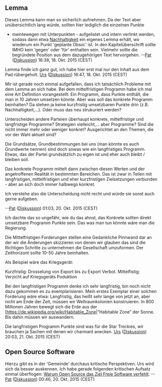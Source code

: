Lemma
-----

Dieses Lemma kann man so sicherlich aufnehmen. Da der Text aber
unübersichtlich lang würde, sollten hier lediglich die einzelnen Punkte
- meintewegen mit Unterpunkten - aufgelistet und intern verlinkt werden,
sodass dann etwa [Nachhaltigkeit](/wiki/Nachhaltigkeit "wikilink") ein eigenes
Lemma erhält, wo wiederum ein Punkt 'geplante Obsol.' ist. In den
Kapitelüberschrift sollte IMHO kein 'gegen' oder 'für' enthalten sein.
Vielmehr sollte die begründete Position aus dem dazugehörigen Text
hervorgehen. --[Pat](/wiki/Benutzer:Pat "wikilink")
([Diskussion](/wiki/Benutzer_Diskussion:Pat "wikilink")) 16:38, 18. Okt. 2015
(CEST)

Lemma finde ich ganz gut, ich habe hier erst mal nur den Inhalt aus dem
Pad rübergeholt. [Urs](/wiki/Benutzer:Urs "wikilink")
([Diskussion](/wiki/Benutzer_Diskussion:Urs "wikilink")) 16:47, 18. Okt. 2015
(CEST)

Mir ist gerade noch einmal aufgefallen, dass ich tatsächlich Probleme
mit dem Lemma an sich habe. Bei dem mittelfristigen Programm habe ich
mal eine Art Definition vorangestellt: Ein Programm, dass Punkte
enthält, die man in 10 Jahren umsetzen könnte. Aber was soll das
konkrete Programm beinhalten? Da stehen ja keine kurzfristig umsetzbaren
Punkte drin (z.B. Nachhaltigkeit,...). Oder muss das neu strukuriert
werden?

Unterscheiden andere Parteien überhaupt konkrete, mittelfristige und
langfristige Programme? Strategien vielleicht,... aber Programme? Sind
die nicht immer mehr oder weniger konkret? Ausgerichtet an den Themen,
die vor der Wahl aktuell sind?

Die Grundsätze, Grundbestimmungen bei uns (man könnte es auch Grundwerte
nennen) sind doch sowas wie ein langfristiges Programm. Etwas, das der
Partei grundsätzlich zu eigen ist und eher auch bleibt / bleiben soll.

Das konkrete Programm mittelt dann zwischen diesen Werten und der
angetroffenen Realität in bestimmten Bereichen. Das ist zwar in Teilen
mit langfristigen, mittelfristigen und eher kurzfristigen Zielsetzungen
verbunden - aber an sich doch immer halbwegs konkret.

Ich verstehe also die Unterscheidung nicht recht und würde sie sonst
auch gerne aufgeben.

--[Pat](/wiki/Benutzer:Pat "wikilink")
([Diskussion](/wiki/Benutzer_Diskussion:Pat "wikilink")) 01:03, 20. Okt. 2015
(CEST)

Ich dachte das so ungefähr, wie du das ahnst, das Konkrete sollten
direkt umsetzbare Programm Punkte sein. Das was man tun könnte wäre man
die Regierung.

Die Mittelfristigen Forderungen stellen eine Gedankliche Pinnwand dar an
der wir die Änderungen skizzieren von denen wir glauben das sind die
Richtigen Schritte zu unternehmen die Gesellschaft umzuformen. Der
Zeithorizont sollte 10-50 Jahre beinhalten.

Als Beispiel wäre das Kriegsgerät:

Kurzfristig: Drosselung von Export bis zu Export Verbot. Mittelfistig:
Verzicht auf Kriegsgeräts Poduktion

Bei den langfristigen Programm denke ich sehr langfristig, bin noch
nicht dazu gekommen es zu exemplarisieren. Mein erstes Exemplar einer
solchen Forderung wäre etwa: Langfristig, das heißt sehr lange von jetzt
an, aber nicht am Ende der Zeit, müssen wir Weltraumkolonien
konstruieren. In 800 Millionen Jahren bewegt sich die Erde aus der
\[<https://de.wikipedia.org/wiki/Habitable_Zone>|“Habitable Zone” der
Sonne. Bis dahin müssen wir auswandern.

Die langfristigen Programm Punkte sind was für die Star Treckies, wir
brauchen ja Sachen mit denen wir charmant anecken.
[Urs](/wiki/Benutzer:Urs "wikilink")
([Diskussion](/wiki/Benutzer_Diskussion:Urs "wikilink")) 20:03, 21. Okt. 2015
(CEST)

Open Source Software
--------------------

Hierzu gibt es in der 'Gemeinde' durchaus kritische Perspektiven. Urs
wird sich da besser auskennen. Ich habe gerade folgenden kritischen
Aufsatz einmal überflogen: [Warum Open Source das Ziel Freie Software
verfehlt](http://www.gnu.org/philosophy/open-source-misses-the-point.de.html).
--[Pat](/wiki/Benutzer:Pat "wikilink")
([Diskussion](/wiki/Benutzer_Diskussion:Pat "wikilink")) 00:46, 20. Okt. 2015
(CEST)
